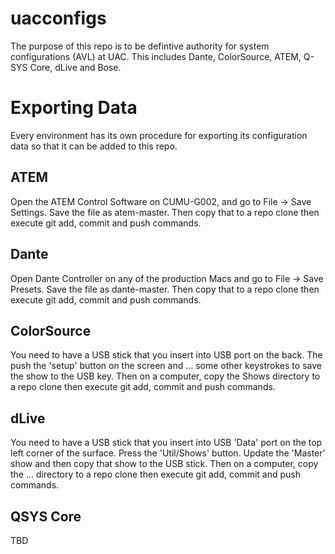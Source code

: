 # uacconfigs

The purpose of this repo is to be defintive authority for system configurations (AVL) at UAC. This includes  Dante, ColorSource, ATEM, Q-SYS Core, dLive and Bose.

# Exporting Data

Every environment has its own procedure for exporting its configuration data so that it can be added to this repo.

## ATEM

Open the ATEM Control Software on CUMU-G002, and go to File -> Save Settings. Save the file as atem-master. Then copy that to a repo clone then execute git add, commit and push commands.

## Dante

Open Dante Controller on any of the production Macs and go to File -> Save Presets. Save the file as dante-master. Then copy that to a repo clone then execute git add, commit and push commands.

## ColorSource

You need to have a USB stick that you insert into USB port on the back. The push the 'setup' button on the screen and ... some other keystrokes to save the show to the USB key. Then on a computer, copy the Shows directory to a repo clone then execute git add, commit and push commands.

## dLive

You need to have a USB stick that you insert into USB 'Data' port on the top left corner of the surface. Press the 'Util/Shows' button. Update the 'Master' show and then copy that show to the USB stick. Then on a computer, copy the ... directory to a repo clone then execute git add, commit and push commands.

## QSYS Core

TBD
